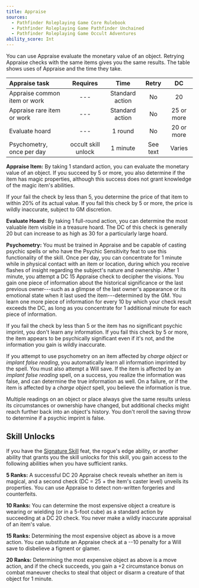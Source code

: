 ```yaml
---
title: Appraise
sources:
  - Pathfinder Roleplaying Game Core Rulebook
  - Pathfinder Roleplaying Game Pathfinder Unchained
  - Pathfinder Roleplaying Game Occult Adventures
ability_score: Int
---
```


You can use Appraise evaluate the monetary value of an object. Retrying Appraise checks with the same items gives you the same results. The table shows uses of Appraise and the time they take.

| Appraise task                |      Requires       |      Time       |  Retry   |     DC     |
|:-----------------------------|:-------------------:|:---------------:|:--------:|:----------:|
| Appraise common item or work |         ---         | Standard action |    No    |     20     |
| Appraise rare item or work   |         ---         | Standard action |    No    | 25 or more |
| Evaluate hoard               |         ---         |     1 round     |    No    | 20 or more |
| Psychometry, once per day    | occult skill unlock |    1 minute     | See text |   Varies   |

**Appraise Item:** By taking 1 standard action, you can evaluate the monetary value of an object. If you succeed by 5 or more, you also determine if the item has magic properties, although this success does not grant knowledge of the magic item's abilities.

If your fail the check by less than 5, you determine the price of that item to within 20% of its actual value. If you fail this check by 5 or more, the price is wildly inaccurate, subject to GM discretion.

**Evaluate Hoard:** By taking 1 full-round action, you can determine the most valuable item visible in a treasure hoard. The DC of this check is generally 20 but can increase to as high as 30 for a particularly large hoard.

**Psychometry:** You must be trained in Appraise and be capable of casting psychic spells or who have the Psychic Sensitivity feat to use this functionality of the skill. Once per day, you can concentrate for 1 minute while in physical contact with an item or location, during which you receive flashes of insight regarding the subject's nature and ownership. After 1 minute, you attempt a DC 15 Appraise check to decipher the visions. You gain one piece of information about the historical significance or the last previous owner---such as a glimpse of the last owner's appearance or its emotional state when it last used the item---determined by the GM. You learn one more piece of information for every 10 by which your check result exceeds the DC, as long as you concentrate for 1 additional minute for each piece of information.

If you fail the check by less than 5 or the item has no significant psychic imprint, you don't learn any information. If you fail this check by 5 or more, the item appears to be psychically significant even if it's not, and the information you gain is wildly inaccurate.

If you attempt to use psychometry on an item affected by *charge object* or *implant false reading*, you automatically learn all information imprinted by the spell. You must also attempt a Will save. If the item is affected by an *implant false reading* spell, on a success, you realize the information was false, and can determine the true information as well. On a failure, or if the item is affected by a *charge object* spell, you believe the information is true.

Multiple readings on an object or place always give the same results unless its circumstances or ownership have changed, but additional checks might reach further back into an object's history. You don't reroll the saving throw to determine if a psychic imprint is false.

## Skill Unlocks

If you have the [Signature Skill](/feats/signature-skill/) feat, the rogue's edge ability, or another ability that grants you the skill unlocks for this skill, you gain access to the following abilities when you have sufficient ranks.

**5 Ranks:** A successful DC 20 Appraise check reveals whether an item is magical, and a second check (DC = 25 + the item's caster level) unveils its properties. You can use Appraise to detect non-written forgeries and counterfeits.

**10 Ranks:** You can determine the most expensive object a creature is wearing or wielding (or in a 5-foot cube) as a standard action by succeeding at a DC 20 check. You never make a wildly inaccurate appraisal of an item's value.

**15 Ranks:** Determining the most expensive object as above is a move action. You can substitute an Appraise check at a --10 penalty for a Will save to disbelieve a figment or glamer.

**20 Ranks:** Determining the most expensive object as above is a move action, and if the check succeeds, you gain a +2 circumstance bonus on combat maneuver checks to steal that object or disarm a creature of that object for 1 minute.
